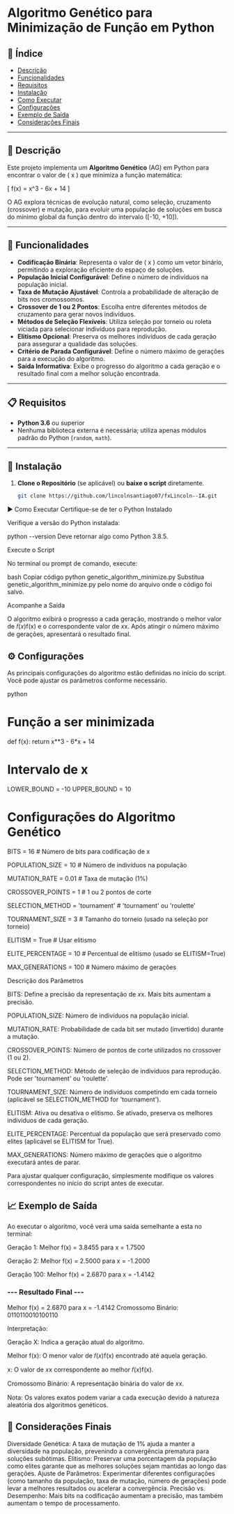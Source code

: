 # Algoritmo Genético para Minimização de Função em Python

## 📌 Índice

- [Descrição](#descrição)
- [Funcionalidades](#funcionalidades)
- [Requisitos](#requisitos)
- [Instalação](#instalação)
- [Como Executar](#como-executar)
- [Configurações](#configurações)
- [Exemplo de Saída](#exemplo-de-saída)
- [Considerações Finais](#considerações-finais)

---

## 📝 Descrição

Este projeto implementa um **Algoritmo Genético** (AG) em Python para encontrar o valor de \( x \) que minimiza a função matemática:

\[ f(x) = x^3 - 6x + 14 \]

O AG explora técnicas de evolução natural, como seleção, cruzamento (crossover) e mutação, para evoluir uma população de soluções em busca do mínimo global da função dentro do intervalo \([-10, +10]\).

---

## 🚀 Funcionalidades

- **Codificação Binária**: Representa o valor de \( x \) como um vetor binário, permitindo a exploração eficiente do espaço de soluções.
- **População Inicial Configurável**: Define o número de indivíduos na população inicial.
- **Taxa de Mutação Ajustável**: Controla a probabilidade de alteração de bits nos cromossomos.
- **Crossover de 1 ou 2 Pontos**: Escolha entre diferentes métodos de cruzamento para gerar novos indivíduos.
- **Métodos de Seleção Flexíveis**: Utiliza seleção por torneio ou roleta viciada para selecionar indivíduos para reprodução.
- **Elitismo Opcional**: Preserva os melhores indivíduos de cada geração para assegurar a qualidade das soluções.
- **Critério de Parada Configurável**: Define o número máximo de gerações para a execução do algoritmo.
- **Saída Informativa**: Exibe o progresso do algoritmo a cada geração e o resultado final com a melhor solução encontrada.

---

## 📋 Requisitos

- **Python 3.6** ou superior
- Nenhuma biblioteca externa é necessária; utiliza apenas módulos padrão do Python (`random`, `math`).

---

## 🔧 Instalação

1. **Clone o Repositório** (se aplicável) ou **baixe o script** diretamente.

   ```bash
   git clone https://github.com/lincolnsantiago07/fxLincoln--IA.git


▶️ Como Executar
Certifique-se de ter o Python Instalado

Verifique a versão do Python instalada:

python --version
Deve retornar algo como Python 3.8.5.

Execute o Script

No terminal ou prompt de comando, execute:

bash
Copiar código
python genetic_algorithm_minimize.py
Substitua genetic_algorithm_minimize.py pelo nome do arquivo onde o código foi salvo.

Acompanhe a Saída

O algoritmo exibirá o progresso a cada geração, mostrando o melhor valor de 
𝑓(𝑥)f(x) e o correspondente valor de 𝑥x. Após atingir o número máximo de gerações, apresentará o resultado final.

## ⚙️ Configurações

As principais configurações do algoritmo estão definidas no início do script. Você pode ajustar os parâmetros conforme necessário.

python
# Função a ser minimizada
def f(x):
    return x**3 - 6*x + 14

# Intervalo de x
LOWER_BOUND = -10
UPPER_BOUND = 10

# Configurações do Algoritmo Genético
BITS = 16  # Número de bits para codificação de x

POPULATION_SIZE = 10  # Número de indivíduos na população

MUTATION_RATE = 0.01  # Taxa de mutação (1%)

CROSSOVER_POINTS = 1  # 1 ou 2 pontos de corte

SELECTION_METHOD = 'tournament'  # 'tournament' ou 'roulette'

TOURNAMENT_SIZE = 3  # Tamanho do torneio (usado na seleção por torneio)

ELITISM = True  # Usar elitismo

ELITE_PERCENTAGE = 10  # Percentual de elitismo (usado se ELITISM=True)

MAX_GENERATIONS = 100  # Número máximo de gerações

Descrição dos Parâmetros

BITS: Define a precisão da representação de 𝑥x. Mais bits aumentam a precisão.

POPULATION_SIZE: Número de indivíduos na população inicial.

MUTATION_RATE: Probabilidade de cada bit ser mutado (invertido) durante a mutação.

CROSSOVER_POINTS: Número de pontos de corte utilizados no crossover (1 ou 2).

SELECTION_METHOD: Método de seleção de indivíduos para reprodução. Pode ser 'tournament' ou 'roulette'.

TOURNAMENT_SIZE: Número de indivíduos competindo em cada torneio (aplicável se SELECTION_METHOD for 'tournament').

ELITISM: Ativa ou desativa o elitismo. Se ativado, preserva os melhores indivíduos de cada geração.

ELITE_PERCENTAGE: Percentual da população que será preservado como elites (aplicável se ELITISM for True).

MAX_GENERATIONS: Número máximo de gerações que o algoritmo executará antes de parar.

Para ajustar qualquer configuração, simplesmente modifique os valores correspondentes no início do script antes de executar.

## 📈 Exemplo de Saída
Ao executar o algoritmo, você verá uma saída semelhante a esta no terminal:

Geração 1: Melhor f(x) = 3.8455 para x = 1.7500

Geração 2: Melhor f(x) = 2.5000 para x = -1.2000

Geração 100: Melhor f(x) = 2.6870 para x = -1.4142

### --- Resultado Final ---

Melhor f(x) = 2.6870 para x = -1.4142
Cromossomo Binário: 0110110010100110

Interpretação:

Geração X: Indica a geração atual do algoritmo.

Melhor f(x): O menor valor de  𝑓(𝑥)f(x) encontrado até aquela geração.

x: O valor de 𝑥x correspondente ao melhor 𝑓(𝑥)f(x).

Cromossomo Binário: A representação binária do valor de 𝑥x.

Nota: Os valores exatos podem variar a cada execução devido à natureza aleatória dos algoritmos genéticos.

## 🧠 Considerações Finais
Diversidade Genética: A taxa de mutação de 1% ajuda a manter a diversidade na população, prevenindo a convergência prematura para soluções subótimas.
Elitismo: Preservar uma porcentagem da população como elites garante que as melhores soluções sejam mantidas ao longo das gerações.
Ajuste de Parâmetros: Experimentar diferentes configurações (como tamanho da população, taxa de mutação, número de gerações) pode levar a melhores resultados ou acelerar a convergência.
Precisão vs. Desempenho: Mais bits na codificação aumentam a precisão, mas também aumentam o tempo de processamento.
